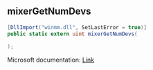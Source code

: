 ## mixerGetNumDevs

```csharp
[DllImport("winmm.dll", SetLastError = true)]
public static extern uint mixerGetNumDevs(
   
);
```

Microsoft documentation: [Link](https://learn.microsoft.com/en-us/windows/win32/api/mmeapi/nf-mmeapi-mixergetnumdevs)
